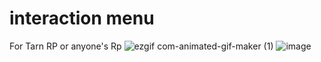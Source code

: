# interaction menu
For Tarn RP or anyone's Rp
 ![ezgif com-animated-gif-maker (1)](https://github.com/ISA420-1/interaction-menu/assets/168322041/170bb2d9-fda9-41ca-baa3-5f109da183bd)
![image](https://github.com/ISA420-1/interaction-menu/assets/168322041/5d7472df-570a-4024-a4b0-53248d049893)
